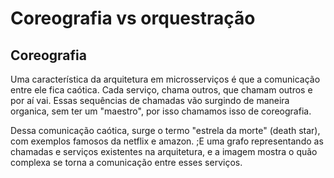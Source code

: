 # Coreografia vs orquestração

## Coreografia
Uma característica da arquitetura em microsserviços é que a comunicação entre ele fica caótica.
Cada serviço, chama outros, que chamam outros e por aí vai.
Essas sequências de chamadas vão surgindo de maneira organica, sem ter um "maestro", por isso chamamos isso de coreografia.

Dessa comunicação caótica, surge o termo "estrela da morte" (death star), com exemplos famosos da netflix e amazon. ;E uma grafo representando as chamadas e serviços existentes na arquitetura, e a imagem mostra o quão complexa se torna a comunicação entre esses serviços.